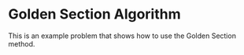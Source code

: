 # Golden Section Algorithm
 This is an example problem that shows how to use the Golden Section method.
